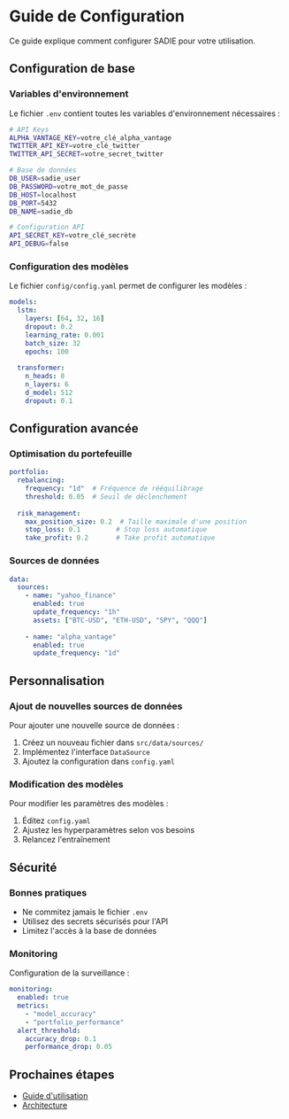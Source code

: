 # Guide de Configuration

Ce guide explique comment configurer SADIE pour votre utilisation.

## Configuration de base

### Variables d'environnement

Le fichier `.env` contient toutes les variables d'environnement nécessaires :

```bash
# API Keys
ALPHA_VANTAGE_KEY=votre_clé_alpha_vantage
TWITTER_API_KEY=votre_clé_twitter
TWITTER_API_SECRET=votre_secret_twitter

# Base de données
DB_USER=sadie_user
DB_PASSWORD=votre_mot_de_passe
DB_HOST=localhost
DB_PORT=5432
DB_NAME=sadie_db

# Configuration API
API_SECRET_KEY=votre_clé_secrète
API_DEBUG=false
```

### Configuration des modèles

Le fichier `config/config.yaml` permet de configurer les modèles :

```yaml
models:
  lstm:
    layers: [64, 32, 16]
    dropout: 0.2
    learning_rate: 0.001
    batch_size: 32
    epochs: 100
    
  transformer:
    n_heads: 8
    n_layers: 6
    d_model: 512
    dropout: 0.1
```

## Configuration avancée

### Optimisation du portefeuille

```yaml
portfolio:
  rebalancing:
    frequency: "1d"  # Fréquence de rééquilibrage
    threshold: 0.05  # Seuil de déclenchement
  
  risk_management:
    max_position_size: 0.2  # Taille maximale d'une position
    stop_loss: 0.1         # Stop loss automatique
    take_profit: 0.2       # Take profit automatique
```

### Sources de données

```yaml
data:
  sources:
    - name: "yahoo_finance"
      enabled: true
      update_frequency: "1h"
      assets: ["BTC-USD", "ETH-USD", "SPY", "QQQ"]
    
    - name: "alpha_vantage"
      enabled: true
      update_frequency: "1d"
```

## Personnalisation

### Ajout de nouvelles sources de données

Pour ajouter une nouvelle source de données :

1. Créez un nouveau fichier dans `src/data/sources/`
2. Implémentez l'interface `DataSource`
3. Ajoutez la configuration dans `config.yaml`

### Modification des modèles

Pour modifier les paramètres des modèles :

1. Éditez `config.yaml`
2. Ajustez les hyperparamètres selon vos besoins
3. Relancez l'entraînement

## Sécurité

### Bonnes pratiques

- Ne commitez jamais le fichier `.env`
- Utilisez des secrets sécurisés pour l'API
- Limitez l'accès à la base de données

### Monitoring

Configuration de la surveillance :

```yaml
monitoring:
  enabled: true
  metrics:
    - "model_accuracy"
    - "portfolio_performance"
  alert_threshold:
    accuracy_drop: 0.1
    performance_drop: 0.05
```

## Prochaines étapes

- [Guide d'utilisation](usage.md)
- [Architecture](../dev-guide/architecture.md) 